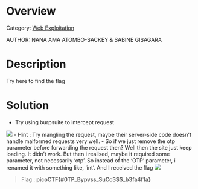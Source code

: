 # Overview 
Category: [Web Exploitation]()

AUTHOR: NANA AMA ATOMBO-SACKEY & SABINE GISAGARA

# Description
Try here to find the flag

# Solution
- Try using burpsuite to intercept request 
<img src="https://i.imgur.com/iUmlycl.png">
- Hint : Try mangling the request, maybe their server-side code doesn't handle malformed requests very well.
-  So if we just remove the otp parameter before forwarding the request then?
Well then the site just keep loading. It didn’t work. But then i realised, maybe it required some parameter, not necessarily ‘otp’. So instead of the ‘OTP’ parameter, i renamed it with something like, ‘int’. And I received the flag

<img src="https://i.imgur.com/oxp2s44.png">

> Flag : **picoCTF{#0TP_Bypvss_SuCc3$S_b3fa4f1a}**
